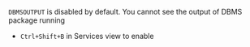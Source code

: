 `DBMSOUTPUT` is disabled by default. You cannot see the output of DBMS package running
- `Ctrl+Shift+B` in Services view to enable
